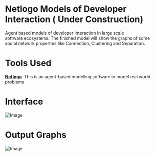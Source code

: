 # Netlogo Models of Developer Interaction ( Under Construction)
Agent based models of developer interaction in large scale software ecosystems. The finished model will show the graphs of some social network properties like Connection, Clustering and Separation.

# Tools Used
**[Netlogo](https://ccl.northwestern.edu/netlogo/download.shtml).** This is an agent-based modelling software to model real world problems

# Interface
![Image](https://github.com/SOUMEE2000/Netlogo-Models-of-Developer-Interaction/blob/main/Images/Interface.png?raw=true)

# Output Graphs
![Image](https://github.com/SOUMEE2000/Netlogo-Models-of-Developer-Interaction/blob/main/Images/Graph-of-Connection.jpg?raw=true)
